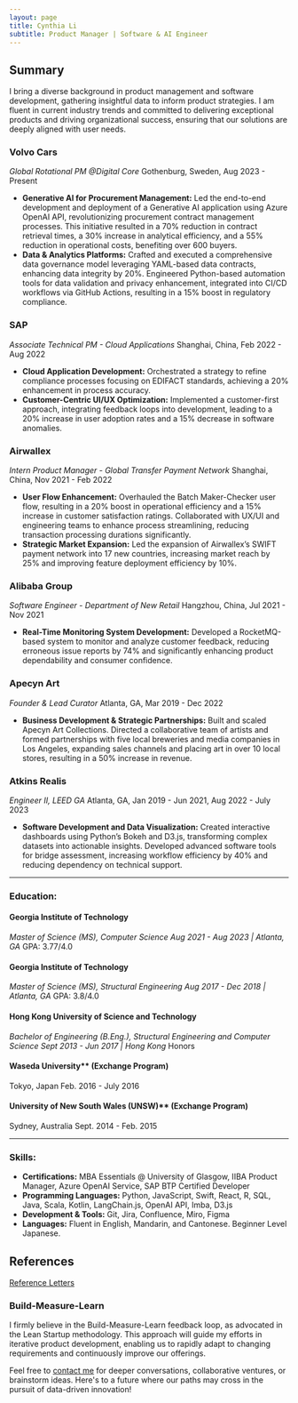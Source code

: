 ```yaml
---
layout: page
title: Cynthia Li
subtitle: Product Manager | Software & AI Engineer
---
```


## Summary

I bring a diverse background in product management and software development, gathering insightful data to inform product strategies. I am fluent in current industry trends and committed to delivering exceptional products and driving organizational success, ensuring that our solutions are deeply aligned with user needs.

### Volvo Cars
_Global Rotational PM @Digital Core_
Gothenburg, Sweden, Aug 2023 - Present

- **Generative AI for Procurement Management:** Led the end-to-end development and deployment of a Generative AI application using Azure OpenAI API, revolutionizing procurement contract management processes. This initiative resulted in a 70% reduction in contract retrieval times, a 30% increase in analytical efficiency, and a 55% reduction in operational costs, benefiting over 600 buyers.
- **Data & Analytics Platforms:** Crafted and executed a comprehensive data governance model leveraging YAML-based data contracts, enhancing data integrity by 20%. Engineered Python-based automation tools for data validation and privacy enhancement, integrated into CI/CD workflows via GitHub Actions, resulting in a 15% boost in regulatory compliance.

### SAP
_Associate Technical PM - Cloud Applications_
Shanghai, China, Feb 2022 - Aug 2022

- **Cloud Application Development:** Orchestrated a strategy to refine compliance processes focusing on EDIFACT standards, achieving a 20% enhancement in process accuracy.
- **Customer-Centric UI/UX Optimization:** Implemented a customer-first approach, integrating feedback loops into development, leading to a 20% increase in user adoption rates and a 15% decrease in software anomalies.

### Airwallex
_Intern Product Manager - Global Transfer Payment Network_
Shanghai, China, Nov 2021 - Feb 2022

- **User Flow Enhancement:** Overhauled the Batch Maker-Checker user flow, resulting in a 20% boost in operational efficiency and a 15% increase in customer satisfaction ratings. Collaborated with UX/UI and engineering teams to enhance process streamlining, reducing transaction processing durations significantly.
- **Strategic Market Expansion:** Led the expansion of Airwallex’s SWIFT payment network into 17 new countries, increasing market reach by 25% and improving feature deployment efficiency by 10%.

### Alibaba Group
_Software Engineer - Department of New Retail_
Hangzhou, China, Jul 2021 - Nov 2021

- **Real-Time Monitoring System Development:** Developed a RocketMQ-based system to monitor and analyze customer feedback, reducing erroneous issue reports by 74% and significantly enhancing product dependability and consumer confidence.

### Apecyn Art
_Founder & Lead Curator_
Atlanta, GA, Mar 2019 - Dec 2022

- **Business Development & Strategic Partnerships:** Built and scaled Apecyn Art Collections. Directed a collaborative team of artists and formed partnerships with five local breweries and media companies in Los Angeles, expanding sales channels and placing art in over 10 local stores, resulting in a 50% increase in revenue.

### Atkins Realis
_Engineer II, LEED GA_
Atlanta, GA, Jan 2019 - Jun 2021, Aug 2022 - July 2023

- **Software Development and Data Visualization:** Created interactive dashboards using Python’s Bokeh and D3.js, transforming complex datasets into actionable insights. Developed advanced software tools for bridge assessment, increasing workflow efficiency by 40% and reducing dependency on technical support.


<!-- ### Georgia Institute of Technology
_Graduate Student Assistant_
Atlanta, GA, Jan 2023 - May 2023

During my tenure as a Graduate Student Assistant at Georgia Tech, I was responsible for creating and executing Python workshops, which led to a 50% increase in student engagement. My role involved not only educational content creation but also managing lab resources and assisting in research projects. This experience sharpened my skills in data visualization and analytics, crucial for data-driven product management. -->

---

### Education:

#### Georgia Institute of Technology
*Master of Science (MS), Computer Science*
*Aug 2021 - Aug 2023 | Atlanta, GA*
GPA: 3.77/4.0

#### Georgia Institute of Technology
*Master of Science (MS), Structural Engineering*
*Aug 2017 - Dec 2018 | Atlanta, GA*
GPA: 3.8/4.0

#### Hong Kong University of Science and Technology
*Bachelor of Engineering (B.Eng.), Structural Engineering and Computer Science*
*Sept 2013 - Jun 2017 | Hong Kong*
Honors

#### Waseda University** (Exchange Program)
  Tokyo, Japan
  Feb. 2016 - July 2016

#### University of New South Wales (UNSW)** (Exchange Program)
  Sydney, Australia
  Sept. 2014 - Feb. 2015

---

### Skills:

- **Certifications:** MBA Essentials @ University of Glasgow, IIBA Product Manager, Azure OpenAI Service, SAP BTP Certified Developer
- **Programming Languages:** Python, JavaScript, Swift, React, R, SQL, Java, Scala, Kotlin, LangChain.js, OpenAI API, Imba, D3.js
- **Development & Tools:** Git, Jira, Confluence, Miro, Figma
- **Languages:** Fluent in English, Mandarin, and Cantonese. Beginner Level Japanese.

<!-- ## Download My Resume
[Download Resume](resources/Cynthia_Li_resume.pdf) -->

## References
[Reference Letters](resources/reference_letters.pdf)

### Build-Measure-Learn
I firmly believe in the Build-Measure-Learn feedback loop, as advocated in the Lean Startup methodology. This approach will guide my efforts in iterative product development, enabling us to rapidly adapt to changing requirements and continuously improve our offerings.

Feel free to [contact me](mailto:cynthiamengyuanli@gmail.com) for deeper conversations, collaborative ventures, or brainstorm ideas. Here's to a future where our paths may cross in the pursuit of data-driven innovation!
